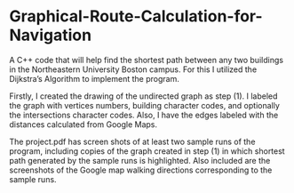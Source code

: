 # Graphical-Route-Calculation-for-Navigation

 A C++ code that will help find the shortest path between any two buildings in the Northeastern University Boston campus. For this I utilized the Dijkstra’s Algorithm to implement the
 program. 

 Firstly, I created the drawing of the undirected graph as step (1). I labeled the graph with vertices numbers, building character codes, and optionally the intersections
 character codes. Also, I have the edges labeled with the distances calculated from Google Maps.

 The project.pdf has screen shots of at least two sample runs of the program, including copies of the graph created in step (1) in which shortest path generated by the sample runs is 
 highlighted. Also included are the screenshots of the Google map walking directions corresponding to the sample runs.
